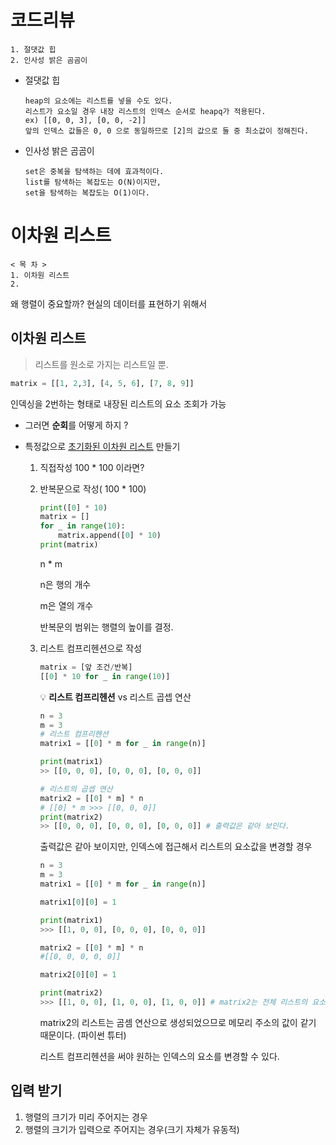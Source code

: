 # 코드리뷰

````
1. 절댓값 힙
2. 인사성 밝은 곰곰이
````

- 절댓값 힙

  ````
  heap의 요소에는 리스트를 넣을 수도 있다.
  리스트가 요소일 경우 내장 리스트의 인덱스 순서로 heapq가 적용된다.
  ex) [[0, 0, 3], [0, 0, -2]]
  앞의 인덱스 값들은 0, 0 으로 동일하므로 [2]의 값으로 둘 중 최소값이 정해진다.
  ````

- 인사성 밝은 곰곰이

  ````
  set은 중복을 탐색하는 데에 효과적이다.
  list를 탐색하는 복잡도는 O(N)이지만,
  set을 탐색하는 복잡도는 O(1)이다.
  ````

  

# 이차원 리스트

````
< 목 차 >
1. 이차원 리스트
2. 
````

왜 행렬이 중요할까? 현실의 데이터를 표현하기 위해서

## 이차원 리스트

> 리스트를 원소로 가지는 리스트일 뿐.

```python
matrix = [[1, 2,3], [4, 5, 6], [7, 8, 9]]
```

인덱싱을 2번하는 형태로 내장된 리스트의 요소 조회가 가능

- 그러면 **순회**를 어떻게 하지 ?

- 특정값으로 <u>초기화된 이차원 리스트</u> 만들기

  1. 직접작성 100 * 100 이라면?

  2. 반복문으로 작성( 100 * 100)

     ```python
     print([0] * 10)
     matrix = []
     for _ in range(10):
         matrix.append([0] * 10)
     print(matrix)
     ```

      n * m 

     n은 행의 개수

     m은 열의 개수

     반복문의 범위는 행렬의 높이를 결정.

  3. 리스트 컴프리헨션으로 작성

     ```python
     matrix = [앞 조건/반복]
     [[0] * 10 for _ in range(10)]
     
     ```

     💡 **리스트 컴프리헨션** vs 리스트 곱셉 연산

     ```python
     n = 3
     m = 3
     # 리스트 컴프리헨션
     matrix1 = [[0] * m for _ in range(n)]
     
     print(matrix1)
     >> [[0, 0, 0], [0, 0, 0], [0, 0, 0]]
     
     # 리스트의 곱셉 연산
     matrix2 = [[0] * m] * n
     # [[0] * m >>> [[0, 0, 0]]
     print(matrix2)
     >> [[0, 0, 0], [0, 0, 0], [0, 0, 0]] # 출력값은 같아 보인다.
     ```

     출력값은 같아 보이지만, 인덱스에 접근해서 리스트의 요소값을 변경할 경우

     ```python
     n = 3
     m = 3
     matrix1 = [[0] * m for _ in range(n)]
     
     matrix1[0][0] = 1
     
     print(matrix1)
     >>> [[1, 0, 0], [0, 0, 0], [0, 0, 0]]
     
     matrix2 = [[0] * m] * n
     #[[0, 0, 0, 0, 0]]
     
     matrix2[0][0] = 1
     
     print(matrix2)
     >>> [[1, 0, 0], [1, 0, 0], [1, 0, 0]] # matrix2는 전체 리스트의 요소값에 영향
     ```

     matrix2의 리스트는 곰셈 연산으로 생성되었으므로 메모리 주소의 값이 같기 때문이다. (파이썬 튜터)

     리스트 컴프리헨션을 써야 원하는 인덱스의 요소를 변경할 수 있다.

## 입력 받기

1. 행렬의 크기가 미리 주어지는 경우
2. 행렬의 크기가 입력으로 주어지는 경우(크기 자체가 유동적)